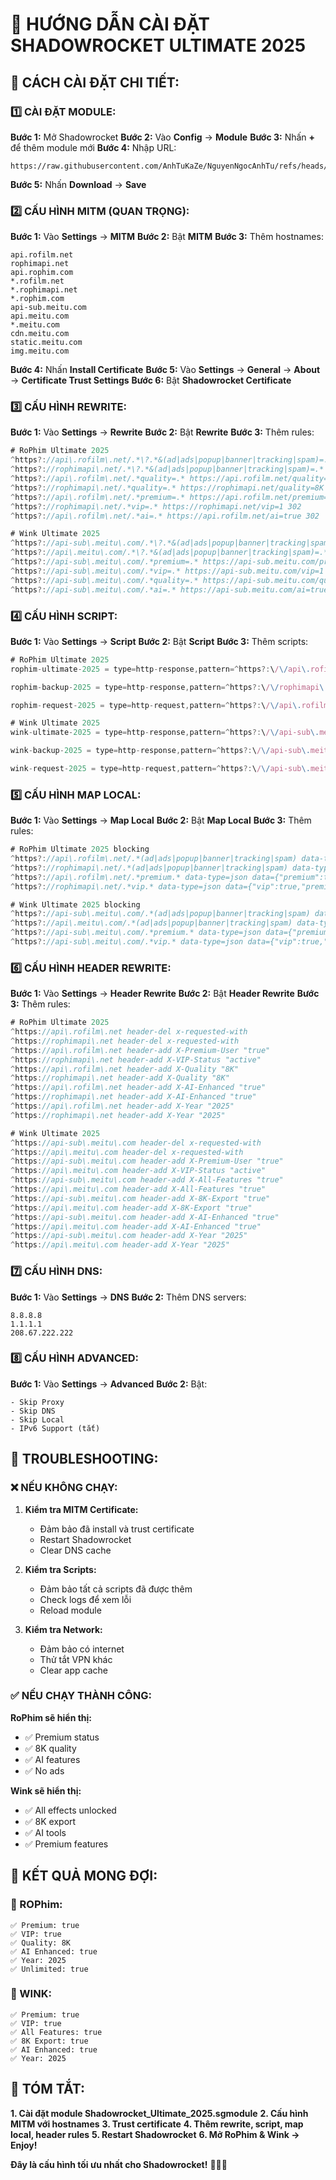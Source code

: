 # 🚀 HƯỚNG DẪN CÀI ĐẶT SHADOWROCKET ULTIMATE 2025

## 📱 CÁCH CÀI ĐẶT CHI TIẾT:

### **1️⃣ CÀI ĐẶT MODULE:**

**Bước 1:** Mở Shadowrocket
**Bước 2:** Vào **Config** → **Module** 
**Bước 3:** Nhấn **+** để thêm module mới
**Bước 4:** Nhập URL:
```
https://raw.githubusercontent.com/AnhTuKaZe/NguyenNgocAnhTu/refs/heads/main/Module/Shadowrocket_Ultimate_2025.sgmodule
```
**Bước 5:** Nhấn **Download** → **Save**

### **2️⃣ CẤU HÌNH MITM (QUAN TRỌNG):**

**Bước 1:** Vào **Settings** → **MITM**
**Bước 2:** Bật **MITM**
**Bước 3:** Thêm hostnames:
```
api.rofilm.net
rophimapi.net
api.rophim.com
*.rofilm.net
*.rophimapi.net
*.rophim.com
api-sub.meitu.com
api.meitu.com
*.meitu.com
cdn.meitu.com
static.meitu.com
img.meitu.com
```

**Bước 4:** Nhấn **Install Certificate**
**Bước 5:** Vào **Settings** → **General** → **About** → **Certificate Trust Settings**
**Bước 6:** Bật **Shadowrocket Certificate**

### **3️⃣ CẤU HÌNH REWRITE:**

**Bước 1:** Vào **Settings** → **Rewrite**
**Bước 2:** Bật **Rewrite**
**Bước 3:** Thêm rules:

```javascript
# RoPhim Ultimate 2025
^https?://api\.rofilm\.net/.*\?.*&(ad|ads|popup|banner|tracking|spam)=.* - reject
^https?://rophimapi\.net/.*\?.*&(ad|ads|popup|banner|tracking|spam)=.* - reject
^https?://api\.rofilm\.net/.*quality=.* https://api.rofilm.net/quality=8K 302
^https?://rophimapi\.net/.*quality=.* https://rophimapi.net/quality=8K 302
^https?://api\.rofilm\.net/.*premium=.* https://api.rofilm.net/premium=true 302
^https?://rophimapi\.net/.*vip=.* https://rophimapi.net/vip=1 302
^https?://api\.rofilm\.net/.*ai=.* https://api.rofilm.net/ai=true 302

# Wink Ultimate 2025
^https?://api-sub\.meitu\.com/.*\?.*&(ad|ads|popup|banner|tracking|spam)=.* - reject
^https?://api\.meitu\.com/.*\?.*&(ad|ads|popup|banner|tracking|spam)=.* - reject
^https?://api-sub\.meitu\.com/.*premium=.* https://api-sub.meitu.com/premium=true 302
^https?://api-sub\.meitu\.com/.*vip=.* https://api-sub.meitu.com/vip=1 302
^https?://api-sub\.meitu\.com/.*quality=.* https://api-sub.meitu.com/quality=8K 302
^https?://api-sub\.meitu\.com/.*ai=.* https://api-sub.meitu.com/ai=true 302
```

### **4️⃣ CẤU HÌNH SCRIPT:**

**Bước 1:** Vào **Settings** → **Script**
**Bước 2:** Bật **Script**
**Bước 3:** Thêm scripts:

```javascript
# RoPhim Ultimate 2025
rophim-ultimate-2025 = type=http-response,pattern=^https?:\/\/api\.rofilm\.net\/.*,requires-body=1,max-size=20971520,binary-body-mode=1,timeout=60,script-path=https://raw.githubusercontent.com/AnhTuKaZe/NguyenNgocAnhTu/refs/heads/main/script/rophim-ultimate-2025-shadowrocket.js

rophim-backup-2025 = type=http-response,pattern=^https?:\/\/rophimapi\.net\/.*,requires-body=1,max-size=10485760,binary-body-mode=1,timeout=45,script-path=https://raw.githubusercontent.com/AnhTuKaZe/NguyenNgocAnhTu/refs/heads/main/script/rophim-ultimate-2025-shadowrocket.js

rophim-request-2025 = type=http-request,pattern=^https?:\/\/api\.rofilm\.net\/.*,script-path=https://raw.githubusercontent.com/AnhTuKaZe/NguyenNgocAnhTu/refs/heads/main/script/rophim-request-2025-shadowrocket.js,timeout=20

# Wink Ultimate 2025
wink-ultimate-2025 = type=http-response,pattern=^https?:\/\/api-sub\.meitu\.com\/v2\/user\/vip_info_by_group\.json,requires-body=1,max-size=10485760,binary-body-mode=1,timeout=60,script-path=https://raw.githubusercontent.com/AnhTuKaZe/NguyenNgocAnhTu/refs/heads/main/script/wink-ultimate-2025-shadowrocket.js

wink-backup-2025 = type=http-response,pattern=^https?:\/\/api-sub\.meitu\.com\/.*,requires-body=1,max-size=5242880,binary-body-mode=1,timeout=45,script-path=https://raw.githubusercontent.com/AnhTuKaZe/NguyenNgocAnhTu/refs/heads/main/script/wink-ultimate-2025-shadowrocket.js

wink-request-2025 = type=http-request,pattern=^https?:\/\/api-sub\.meitu\.com\/.*,script-path=https://raw.githubusercontent.com/AnhTuKaZe/NguyenNgocAnhTu/refs/heads/main/script/wink-request-2025-shadowrocket.js,timeout=20
```

### **5️⃣ CẤU HÌNH MAP LOCAL:**

**Bước 1:** Vào **Settings** → **Map Local**
**Bước 2:** Bật **Map Local**
**Bước 3:** Thêm rules:

```javascript
# RoPhim Ultimate 2025 blocking
^https?://api\.rofilm\.net/.*(ad|ads|popup|banner|tracking|spam) data-type=text data="" status-code=200
^https?://rophimapi\.net/.*(ad|ads|popup|banner|tracking|spam) data-type=text data="" status-code=200
^https?://api\.rofilm\.net/.*premium.* data-type=json data={"premium":true,"vip":true,"unlimited":true,"quality":"8K","aiEnhanced":true,"year":"2025"} status-code=200
^https?://rophimapi\.net/.*vip.* data-type=json data={"vip":true,"premium":true,"unlimited":true,"quality":"8K","aiEnhanced":true,"year":"2025"} status-code=200

# Wink Ultimate 2025 blocking
^https?://api-sub\.meitu\.com/.*(ad|ads|popup|banner|tracking|spam) data-type=text data="" status-code=200
^https?://api\.meitu\.com/.*(ad|ads|popup|banner|tracking|spam) data-type=text data="" status-code=200
^https?://api-sub\.meitu\.com/.*premium.* data-type=json data={"premium":true,"vip":true,"unlimited":true,"allFeatures":true,"aiEnhanced":true,"8kExport":true,"year":"2025"} status-code=200
^https?://api-sub\.meitu\.com/.*vip.* data-type=json data={"vip":true,"premium":true,"unlimited":true,"allFeatures":true,"aiEnhanced":true,"8kExport":true,"year":"2025"} status-code=200
```

### **6️⃣ CẤU HÌNH HEADER REWRITE:**

**Bước 1:** Vào **Settings** → **Header Rewrite**
**Bước 2:** Bật **Header Rewrite**
**Bước 3:** Thêm rules:

```javascript
# RoPhim Ultimate 2025
^https://api\.rofilm\.net header-del x-requested-with
^https://rophimapi\.net header-del x-requested-with
^https://api\.rofilm\.net header-add X-Premium-User "true"
^https://rophimapi\.net header-add X-VIP-Status "active"
^https://api\.rofilm\.net header-add X-Quality "8K"
^https://rophimapi\.net header-add X-Quality "8K"
^https://api\.rofilm\.net header-add X-AI-Enhanced "true"
^https://rophimapi\.net header-add X-AI-Enhanced "true"
^https://api\.rofilm\.net header-add X-Year "2025"
^https://rophimapi\.net header-add X-Year "2025"

# Wink Ultimate 2025
^https://api-sub\.meitu\.com header-del x-requested-with
^https://api\.meitu\.com header-del x-requested-with
^https://api-sub\.meitu\.com header-add X-Premium-User "true"
^https://api\.meitu\.com header-add X-VIP-Status "active"
^https://api-sub\.meitu\.com header-add X-All-Features "true"
^https://api\.meitu\.com header-add X-All-Features "true"
^https://api-sub\.meitu\.com header-add X-8K-Export "true"
^https://api\.meitu\.com header-add X-8K-Export "true"
^https://api-sub\.meitu\.com header-add X-AI-Enhanced "true"
^https://api\.meitu\.com header-add X-AI-Enhanced "true"
^https://api-sub\.meitu\.com header-add X-Year "2025"
^https://api\.meitu\.com header-add X-Year "2025"
```

### **7️⃣ CẤU HÌNH DNS:**

**Bước 1:** Vào **Settings** → **DNS**
**Bước 2:** Thêm DNS servers:
```
8.8.8.8
1.1.1.1
208.67.222.222
```

### **8️⃣ CẤU HÌNH ADVANCED:**

**Bước 1:** Vào **Settings** → **Advanced**
**Bước 2:** Bật:
```
- Skip Proxy
- Skip DNS  
- Skip Local
- IPv6 Support (tắt)
```

## 🔧 TROUBLESHOOTING:

### **❌ NẾU KHÔNG CHẠY:**

1. **Kiểm tra MITM Certificate:**
   - Đảm bảo đã install và trust certificate
   - Restart Shadowrocket
   - Clear DNS cache

2. **Kiểm tra Scripts:**
   - Đảm bảo tất cả scripts đã được thêm
   - Check logs để xem lỗi
   - Reload module

3. **Kiểm tra Network:**
   - Đảm bảo có internet
   - Thử tắt VPN khác
   - Clear app cache

### **✅ NẾU CHẠY THÀNH CÔNG:**

**RoPhim sẽ hiển thị:**
- ✅ Premium status
- ✅ 8K quality
- ✅ AI features
- ✅ No ads

**Wink sẽ hiển thị:**
- ✅ All effects unlocked
- ✅ 8K export
- ✅ AI tools
- ✅ Premium features

## 🎯 KẾT QUẢ MONG ĐỢI:

### **📱 ROPhim:**
```
✅ Premium: true
✅ VIP: true  
✅ Quality: 8K
✅ AI Enhanced: true
✅ Year: 2025
✅ Unlimited: true
```

### **💎 WINK:**
```
✅ Premium: true
✅ VIP: true
✅ All Features: true
✅ 8K Export: true
✅ AI Enhanced: true
✅ Year: 2025
```

## 🚀 TÓM TẮT:

**1. Cài đặt module Shadowrocket_Ultimate_2025.sgmodule**
**2. Cấu hình MITM với hostnames**
**3. Trust certificate**
**4. Thêm rewrite, script, map local, header rules**
**5. Restart Shadowrocket**
**6. Mở RoPhim & Wink → Enjoy!**

**Đây là cấu hình tối ưu nhất cho Shadowrocket!** 🎉💎✨